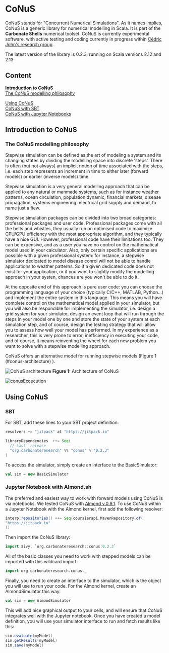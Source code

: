 # CoNuS
CoNuS stands for "Concurrent Numerical Simulations". As it names implies, CoNuS is a generic library for numerical modelling in Scala. It is part of the <b>Carbonate Shells</b> numerical toolset. CoNuS is currently experimental software, with active testing and coding currently in progress within <a href="http//www.carbonateresearch.com">Cédric John's research group</a>.

The latest version of the library is 0.2.3, running on Scala versions 2.12 and 2.13

## Content
<b>[Introduction to CoNuS](#Introduction-to-CoNuS)</b>   
  [The CoNuS modelling philosophy](#the-conus-modelling-philosophy)
  
[Using CoNuS](#using-conus)  
  [CoNuS with SBT](#sbt)  
  [CoNuS with Jupyter Notebooks](#Jupyter-Notebook-with-Almondsh)<cr>

## Introduction to CoNuS

### The CoNuS modelling philosophy

Stepwise simulation can be defined as the art of modeling a system and its changing states by dividing the modelling space into discrete 'steps'. There is often (but not always) an implicit notion of time associated with the steps, i.e. each step represents an increment in time to either later (forward models) or earlier (inverse models) time.

Stepwise simulation is a very general modelling approach that can be applied to any natural or manmade systems, such as for instance weather patterns, ocean circulation, population dynamic, financial markets, disease propagation, systems engineering, electrical grid supply and demand, to name just a fiew.

Stepwise simulation packages can be divided into two broad categories: professional packages and user code. Professional packages come with all the belts and whistles, they usually run on optimised code to maximize CPU/GPU efficiency with the most appropriate algorithm, and they typically have a nice GUI. However, professional code have their limitations too. They can be expensive, and as a user you have no control on the mathematical model used in your calculator. Also, only certain specific applications are possible with a given professional system: for instance, a stepwise simulator dedicated to model disease conrol will not be able to handle applications to weather patterns. So if a given dedicated code does not exist for your application, or if you want to slightly modify the modelling approach in your systen, chances are you won't be able to do it.

At the opposite end of this approach is pure user code: you can choose the programming language of your choice (typically C/C++, MATLAB, Python...) and implement the entire system in this language. This means you will have complete control on the mathematical model applied in your simulator, but you will also be respondible for implementing the simulator, i.e. design a grid system for your simulator, design an event loop that will run through the  steps in your model one by one and store the state of your system at each simulation step, and of course, design the testing strategy that will allow you to assess how well your model has performed. In my experience as a researcher, this is very prone to error, inefficiency in executing your code, and of course, it means reinventing the wheel for each new problem you want to solve with a stepwise modelling approach.

CoNuS offers an alternative model for running stepwise models (Figure 1 (#conus-architecture) ).


![CoNuS architecture](https://user-images.githubusercontent.com/25725554/89734485-39336900-da54-11ea-9a6b-8b5463bda7be.png)
<b>Figure 1:</b> Architecture of CoNuS

![conusExcecution](https://user-images.githubusercontent.com/25725554/89734490-3fc1e080-da54-11ea-962e-6845a38f2b98.png)

## Using CoNuS 

### SBT

For SBT, add these lines to your SBT project definition:

```scala
resolvers += "jitpack" at "https://jitpack.io"

libraryDependencies  ++= Seq(
  // Last  release
  "org.carbonateresearch" %% "conus" % "0.2.3"
)
```
To access the simulator, simply create an interface to the BasicSimulator:
```scala
val sim = new BasicSimulator
```

### Jupyter Notebook with Almond.sh

The preferred and easiest way to work with forward models using CoNuS is via notebooks. We tested CoNuS with <a href="https://almond.sh/versions">Almond v.0.9.1</a>. To use CoNuS within a Jupyter Notebook with the Almond kernel, first add the following resolver:

```scala
interp.repositories() ++= Seq(coursierapi.MavenRepository.of(
"https://jitpack.io"
))
```
Then import the CoNuS library:

```scala
import $ivy. `org.carbonateresearch::conus:0.2.3`
```
All of the basic classes you need to work with stepped models can be imported with this wildcard import:

```scala
import org.carbonateresearch.conus._
```
Finally, you need to create an interface to the simulator, which is the object you will use to run your code. For the Almond kernel, create an AlmondSimulator this way:
```scala
val sim = new AlmondSimulator
```
This will add nice graphical output to your cells, and will ensure that CoNuS integrates well with the Jupyter notebook. Once you have created a model definition, you will use your simulator interface to run and fetch results like this:
```scala
sim.evaluate(myModel)
sim.getResults(myModel)
sim.save(myModel)
```

